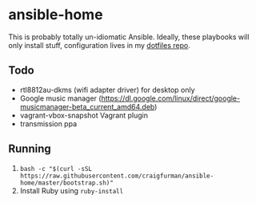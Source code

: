 # ansible-home

This is probably totally un-idiomatic Ansible. Ideally, these playbooks will only install stuff, configuration lives in my [dotfiles repo](https://github.com/craigfurman/home).

## Todo
* rtl8812au-dkms (wifi adapter driver) for desktop only
* Google music manager (https://dl.google.com/linux/direct/google-musicmanager-beta_current_amd64.deb)
* vagrant-vbox-snapshot Vagrant plugin
* transmission ppa

## Running
1. `bash -c "$(curl -sSL https://raw.githubusercontent.com/craigfurman/ansible-home/master/bootstrap.sh)"`
1. Install Ruby using `ruby-install`
